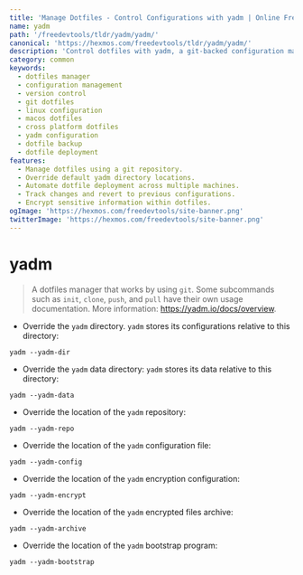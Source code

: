 ```yaml
---
title: 'Manage Dotfiles - Control Configurations with yadm | Online Free DevTools by Hexmos'
name: yadm
path: '/freedevtools/tldr/yadm/yadm/'
canonical: 'https://hexmos.com/freedevtools/tldr/yadm/yadm/'
description: 'Control dotfiles with yadm, a git-backed configuration manager. Easily track, version, and deploy your system settings across multiple machines. Free online tool, no registration required.'
category: common
keywords:
  - dotfiles manager
  - configuration management
  - version control
  - git dotfiles
  - linux configuration
  - macos dotfiles
  - cross platform dotfiles
  - yadm configuration
  - dotfile backup
  - dotfile deployment
features:
  - Manage dotfiles using a git repository.
  - Override default yadm directory locations.
  - Automate dotfile deployment across multiple machines.
  - Track changes and revert to previous configurations.
  - Encrypt sensitive information within dotfiles.
ogImage: 'https://hexmos.com/freedevtools/site-banner.png'
twitterImage: 'https://hexmos.com/freedevtools/site-banner.png'
---
```


# yadm

> A dotfiles manager that works by using `git`.
> Some subcommands such as `init`, `clone`, `push`, and `pull` have their own usage documentation.
> More information: <https://yadm.io/docs/overview>.

- Override the `yadm` directory. `yadm` stores its configurations relative to this directory:

`yadm --yadm-dir`

- Override the `yadm` data directory: `yadm` stores its data relative to this directory:

`yadm --yadm-data`

- Override the location of the `yadm` repository:

`yadm --yadm-repo`

- Override the location of the `yadm` configuration file:

`yadm --yadm-config`

- Override the location of the `yadm` encryption configuration:

`yadm --yadm-encrypt`

- Override the location of the `yadm` encrypted files archive:

`yadm --yadm-archive`

- Override the location of the `yadm` bootstrap program:

`yadm --yadm-bootstrap`
